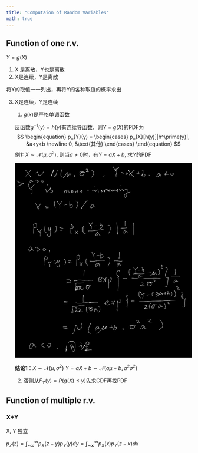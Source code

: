 ```yaml
---
title: "Computaion of Random Variables"
math: true
---
```


## Function of one r.v. 

$Y = g(X)$

1. X 是离散，Y也是离散
2. X是连续，Y是离散

将Y的取值一一列出，再将Y的各种取值的概率求出

3. X是连续，Y是连续

   1. $g(x)$是严格单调函数

   反函数$g^{-1}(y) = h(y)$有连续导函数，则$Y=g(X)$的PDF为
   $$
   \begin{equation}
   	p_{Y}(y) =
   		\begin{cases}
   			p_{X}[h(y)]|h^\prime(y)|, &a<y<b \newline
   			0, &\text{其他}
   		\end{cases}
   \end{equation}
   $$
   例1: $X \sim \mathcal{N}(\mu, \sigma^2)$, 则当$a\neq0$时，有$Y =aX+b$, 求$Y$的PDF
   
   ![image-20230103203550015](image-20230103203550015.png)
   
   **结论1**：$X\sim \mathcal{N}(\mu, \sigma^2)$ $Y = aX+b \sim \mathcal{N}(a\mu+b, a^2\sigma^2)$
   
   2. 否则从$F_Y(y) = P(g(X) \leq y)$先求CDF再找PDF



## Function of multiple r.v.

### X+Y

X, Y 独立

$p_Z(z) = \int_{-\infty}^{\infty}p_X(z-y)p_Y(y)dy=\int_{-\infty}^{\infty}p_X(x)p_Y(z-x)dx$

